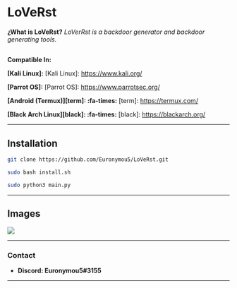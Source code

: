 # LoVeRst
**¿What is LoVeRst?** *LoVerRst is a backdoor generator and backdoor generating tools.*

<i class="fa-solid fa-check"></i>
----

**Compatible In:**

**[Kali Linux]:**
[Kali Linux]: https://www.kali.org/

**[Parrot OS]:**
[Parrot OS]: https://www.parrotsec.org/  

**[Android (Termux)][term]: :fa-times:**
[term]: https://termux.com/

**[Black Arch Linux][black]: :fa-times:**
[black]: https://blackarch.org/

---
## Installation

```bash
git clone https://github.com/Euronymou5/LoVeRst.git
```
```bash
sudo bash install.sh
```
```bash
sudo python3 main.py
```
----

## Images

![](https://media.discordapp.net/attachments/995599976463859713/1028492211966451752/unknown.png?width=429&height=308)

---

### Contact

- **Discord: Euronymou5#3155**

---
